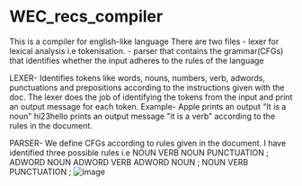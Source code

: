 # WEC_recs_compiler
This is a compiler for english-like language
There are two files - lexer for lexical analysis i.e tokenisation.
                    - parser that contains the grammar(CFGs) that identifies whether the input adheres to the rules of the language

LEXER-
Identifies tokens like words, nouns, numbers, verb, adwords, punctuations and prepositions according to the instructions given with the doc.
The lexer does the job of identifying the tokens from the input and print an output message for each token.
Example-
Apple prints an output "It is a noun"
hi23hello prints an output message "it is a verb" according to the rules in the document.

PARSER-
We define CFGs according to rules given in the document.
I have identified three possible rules i.e 
NOUN VERB NOUN PUNCTUATION ;
ADWORD NOUN ADWORD VERB ADWORD NOUN ;
NOUN VERB PUNCTUATION ;
![image](https://github.com/SupradhaBhat/WEC_recs_compiler/assets/97398229/a31d79c9-a7ca-4309-bbc0-b8db32a1ebae)

